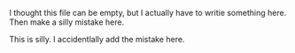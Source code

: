 I thought this file can be empty, but I actually have to writie something here.
Then make a silly mistake here.

This is silly.
I accidentlally add the mistake here.
